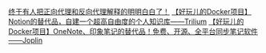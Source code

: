 [终于有人把正向代理和反向代理解释的明明白白了！](https://cloud.tencent.com/developer/article/1418457)
[【好玩儿的Docker项目】Notion的替代品，自建一个超高自由度的个人知识库——Trilium](https://blog.laoda.de/archives/docker-compose-install-trilium)
[【好玩儿的Docker项目】OneNote、印象笔记的替代品！免费、开源、全平台同步笔记软件——Joplin](https://blog.laoda.de/archives/docker-compose-install-joplin-server)